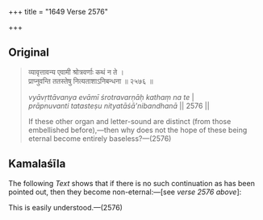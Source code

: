 +++
title = "1649 Verse 2576"

+++
## Original 
>
> व्यावृत्तावन्य एवामी श्रोत्रवर्णाः कथं न ते ।  
> प्राप्नुवन्ति ततस्तेषु नित्यताशाऽनिबन्धना ॥ २५७६ ॥ 
>
> *vyāvṛttāvanya evāmī śrotravarṇāḥ kathaṃ na te* \|  
> *prāpnuvanti tatasteṣu nityatāśā'nibandhanā* \|\| 2576 \|\| 
>
> If these other organ and letter-sound are distinct (from those embellished before),—then why does not the hope of these being eternal become entirely baseless?—(2576)



## Kamalaśīla

The following *Text* shows that if there is no such continuation as has been pointed out, then they become non-eternal:—[see *verse 2576 above*]:

This is easily understood.—(2576)


